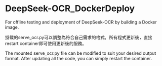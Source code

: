 # DeepSeek-OCR_DockerDeploy

For offline testing and deployment of DeepSeek-OCR by building a Docker image.

掛載的serve_ocr.py可以調整為符合自己需求的格式，所有程式更新後，直接restart container即可使用更新後的服務。

The mounted serve_ocr.py file can be modified to suit your desired output format. After updating all the code, you can simply restart the container.
